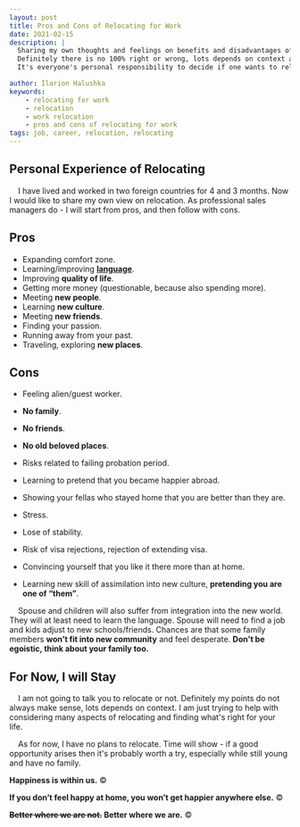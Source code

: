```yaml
---
layout: post
title: Pros and Cons of Relocating for Work
date: 2021-02-15
description: |
  Sharing my own thoughts and feelings on benefits and disadvantages of relocating for work.
  Definitely there is no 100% right or wrong, lots depends on context and your priorities.
  It's everyone's personal responsibility to decide if one wants to relocate and if they will be happier there.

author: Ilarion Halushka
keywords:
    - relocating for work
    - relocation
    - work relocation
    - pros and cons of relocating for work
tags: job, career, relocation, relocating
---
```


## Personal Experience of Relocating
&nbsp;&nbsp;&nbsp; I have lived and worked in two foreign countries for 4 and 3 months. 
Now I would like to share my own view on relocation. 
As professional sales managers do - I will start from pros, and then follow with cons.

## Pros
* Expanding comfort zone.
* Learning/improving **<a target="_blank" href="/Learning-Multiple-Foreign-Languages">language</a>**.
* Improving **quality of life**.
* Getting more money (questionable, because also spending more).
* Meeting **new people**.
* Learning **new culture**.
* Meeting **new friends**.
* Finding your passion.
* Running away from your past.
* Traveling, exploring **new places**.

## Cons
* Feeling alien/guest worker.
* **No family**.
* **No friends**.
* **No old beloved places**.
* Risks related to failing probation period.
* Learning to pretend that you became happier abroad.
* Showing your fellas who stayed home that you are better than they are.

* Stress.
* Lose of stability.
* Risk of visa rejections, rejection of extending visa.
* Convincing yourself that you like it there more than at home.
* Learning new skill of assimilation into new culture, **pretending you are one of “them”**.

&nbsp;&nbsp;&nbsp;  Spouse and children will also suffer from integration into the new world. 
  They will at least need to learn the language. 
  Spouse will need to find a job and kids adjust to new schools/friends. 
  Chances are that some family members **won’t fit into new community** and feel desperate.
  **Don't be egoistic, think about your family too.**

## For Now, I will Stay

&nbsp;&nbsp;&nbsp; I am not going to talk you to relocate or not.
Definitely my points do not always make sense, lots depends on context.
I am just trying to help with considering many aspects of relocating and finding what's right for your life.

&nbsp;&nbsp;&nbsp; As for now, I have no plans to relocate. Time will show - if a good opportunity arises
then it's probably worth a try, especially while still young and have no family.  

**Happiness is within us.** ©

**If you don’t feel happy at home, you won’t get happier anywhere else.** ©

**~~Better where we are not.~~ Better where we are.** ©






